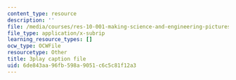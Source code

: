 ```yaml
---
content_type: resource
description: ''
file: /media/courses/res-10-001-making-science-and-engineering-pictures-a-practical-guide-to-presenting-your-work-spring-2016/6de843aa96fb598a9051c6c5c81f12a3_h1GtR8xJraw.vtt
file_type: application/x-subrip
learning_resource_types: []
ocw_type: OCWFile
resourcetype: Other
title: 3play caption file
uid: 6de843aa-96fb-598a-9051-c6c5c81f12a3
---
```

